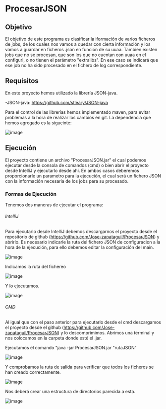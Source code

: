 # ProcesarJSON

## Objetivo
El objetivo de este programa es clasificar la iformación de varios ficheros de jobs, de los cuales nos vamos a quedar con cierta información y los vamos a guardar en ficheros
.json en función de su uuaa.
Tambien existen jobs que no se procesan, que son los que no cuentan con uuaa en el configurl, o no tienen el parámetro "extralibs". En ese caso se indicará que ese job no ha sido procesado en el fichero de log correspondiente.

  
  ## Requisitos
  
  En este proyecto hemos utilizado la librería JSON-java.
  
  -JSON-java: https://github.com/stleary/JSON-java
  
  Para el control de las librerías hemos implementado maven, para evitar problemas a la hora de realizar los cambios en git. La dependencia que hemos agregado es la sigueinte:
  
  ![image](https://user-images.githubusercontent.com/81249604/116520098-8e5d2680-a8d2-11eb-874b-d9bf1a46f62c.png)
  
  ## Ejecución
  
  El proyecto contiene un archivo "ProcesarJSON.jar" el cual podemos ejecutar desde la consola de comandos (cmd) o bien abrir el proyecto desde IntelliJ y ejecutarlo desde ahi.
  En ambos casos deberemos proporcionarle un parametro para la ejecución, el cual será un fichero JSON con la información necesaria de los jobs para su procesado.

  
  
  ### Formas de Ejecución
  
 Tenemos dos maneras de ejecutar el programa:
 
  ###### IntelliJ
  
  Para ejecutarlo desde IntelliJ debemos descargarnos el proyecto desde el repositorio de github (https://github.com/Jose-zapataguil/ProcesarJSON) y abrirlo. Es necesario indicarle la ruta del fichero JSON de configuracion a la hora de la ejecución, para ello debemos editar la configuración del main.
  
  ![image](https://user-images.githubusercontent.com/81249604/116528719-738faf80-a8dc-11eb-9b7f-16e933deec14.png)
  
  Indicamos la ruta del fichereo
  
  ![image](https://user-images.githubusercontent.com/81249604/117668218-061a3380-b1a6-11eb-8ebd-f19987e9ab8b.png)

  
  Y lo ejecutamos.
  
  ![image](https://user-images.githubusercontent.com/81249604/117668371-2944e300-b1a6-11eb-8ae9-e42980eeb992.png)


  ###### CMD 
  
  Al igual que con el paso anterior para ejecutarlo desde el cmd descargamos el proyecto desde el github (https://github.com/Jose-zapataguil/ProcesarJSON) y lo descomprimimos. Abrimos una terminal y nos colocamos en la carpeta donde esté el .jar.
  
  Ejecutamos el comando "java -jar ProcesarJSON.jar "rutaJSON"
  
   ![image](https://user-images.githubusercontent.com/81249604/117668561-585b5480-b1a6-11eb-8a31-8999a3c31c65.png)

   
   Y comprobamos la ruta de salida para verificar que todos los ficheros se han creado correctamente. 
   
   ![image](https://user-images.githubusercontent.com/81249604/117668860-9eb0b380-b1a6-11eb-8553-b3afe7998d7b.png)


Nos deberá crear una estructura de directorios parecida a esta.

  
  ![image](https://user-images.githubusercontent.com/81249604/117668737-83de3f00-b1a6-11eb-8031-04cb9f94dba7.png)






  

 
  

